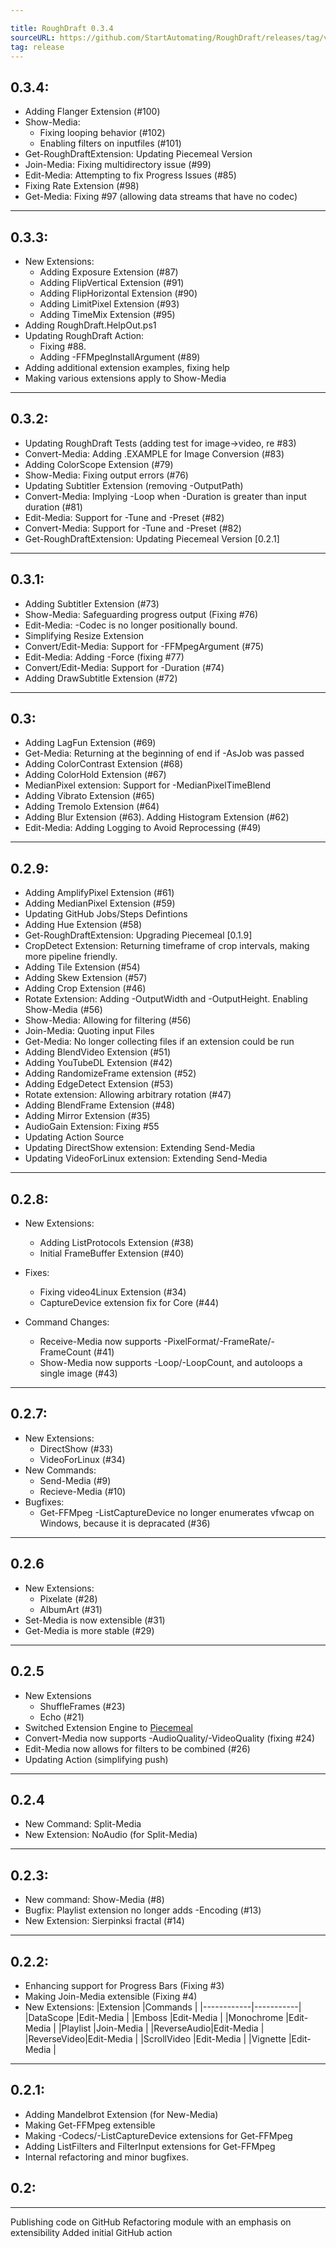 ```yaml
---

title: RoughDraft 0.3.4
sourceURL: https://github.com/StartAutomating/RoughDraft/releases/tag/v0.3.4
tag: release
---
```

## 0.3.4:
* Adding Flanger Extension (#100)
* Show-Media:
  * Fixing looping behavior (#102)
  * Enabling filters on inputfiles (#101)
* Get-RoughDraftExtension:  Updating Piecemeal Version
* Join-Media:  Fixing multidirectory issue (#99)
* Edit-Media:  Attempting to fix Progress Issues (#85)
* Fixing Rate Extension (#98)
* Get-Media:  Fixing #97 (allowing data streams that have no codec)
---
        
## 0.3.3:
* New Extensions:
  * Adding Exposure Extension (#87)      
  * Adding FlipVertical Extension (#91)
  * Adding FlipHorizontal Extension (#90)
  * Adding LimitPixel Extension (#93)
  * Adding TimeMix Extension (#95)
* Adding RoughDraft.HelpOut.ps1
* Updating RoughDraft Action:
  * Fixing #88. 
  * Adding -FFMpegInstallArgument (#89)
* Adding additional extension examples, fixing help
* Making various extensions apply to Show-Media
---

## 0.3.2:
* Updating RoughDraft Tests (adding test for image->video, re #83)
* Convert-Media:  Adding .EXAMPLE for Image Conversion (#83)
* Adding ColorScope Extension (#79)
* Show-Media:  Fixing output errors (#76)
* Updating Subtitler Extension (removing -OutputPath)
* Convert-Media:  Implying -Loop when -Duration is greater than input duration (#81)
* Edit-Media:  Support for -Tune and -Preset (#82)
* Convert-Media:  Support for -Tune and -Preset (#82)
* Get-RoughDraftExtension:  Updating Piecemeal Version [0.2.1]
---

## 0.3.1:
* Adding Subtitler Extension (#73)
* Show-Media:  Safeguarding progress output (Fixing #76)
* Edit-Media:  -Codec is no longer positionally bound.
* Simplifying Resize Extension
* Convert/Edit-Media:  Support for -FFMpegArgument (#75)
* Edit-Media:  Adding -Force (fixing #77)
* Convert/Edit-Media:  Support for -Duration (#74)
* Adding DrawSubtitle Extension (#72)
---

## 0.3:
* Adding LagFun Extension (#69)
* Get-Media:  Returning at the beginning of end if -AsJob was passed
* Adding ColorContrast Extension (#68)
* Adding ColorHold Extension (#67)
* MedianPixel extension:  Support for -MedianPixelTimeBlend
* Adding Vibrato Extension (#65)
* Adding Tremolo Extension (#64)
* Adding Blur Extension (#63).  Adding Histogram Extension (#62)
* Edit-Media:  Adding Logging to Avoid Reprocessing (#49)
---

## 0.2.9:
* Adding AmplifyPixel Extension (#61)
* Adding MedianPixel Extension (#59)
* Updating GitHub Jobs/Steps Defintions
* Adding Hue Extension (#58)
* Get-RoughDraftExtension:  Upgrading Piecemeal [0.1.9]
* CropDetect Extension:  Returning timeframe of crop intervals, making more pipeline friendly.
* Adding Tile Extension (#54)
* Adding Skew Extension (#57)
* Adding Crop Extension (#46)
* Rotate Extension:  Adding -OutputWidth and -OutputHeight.  Enabling Show-Media (#56)
* Show-Media:  Allowing for filtering (#56)
* Join-Media:  Quoting input Files
* Get-Media:  No longer collecting files if an extension could be run
* Adding BlendVideo Extension (#51)
* Adding YouTubeDL Extension (#42)
* Adding RandomizeFrame extension (#52)
* Adding EdgeDetect Extension (#53)
* Rotate extension:  Allowing arbitrary rotation (#47)
* Adding BlendFrame Extension (#48)
* Adding Mirror Extension (#35)
* AudioGain Extension: Fixing #55
* Updating Action Source
* Updating DirectShow extension:  Extending Send-Media
* Updating VideoForLinux extension:  Extending Send-Media
---

## 0.2.8:
* New Extensions:
  * Adding ListProtocols Extension (#38)
  * Initial FrameBuffer Extension (#40)

* Fixes:
  * Fixing video4Linux Extension (#34)
  * CaptureDevice extension fix for Core (#44)

* Command Changes:
  * Receive-Media now supports -PixelFormat/-FrameRate/-FrameCount (#41)
  * Show-Media now supports -Loop/-LoopCount, and autoloops a single image (#43)
---

## 0.2.7:
* New Extensions:
  * DirectShow (#33)
  * VideoForLinux (#34)
* New Commands:
  * Send-Media (#9)
  * Recieve-Media (#10)
* Bugfixes:
  * Get-FFMpeg -ListCaptureDevice no longer enumerates vfwcap on Windows, because it is depracated (#36)
---
## 0.2.6
* New Extensions:
  * Pixelate (#28)
  * AlbumArt (#31)
* Set-Media is now extensible (#31)
* Get-Media is more stable (#29)
---
## 0.2.5
* New Extensions
  * ShuffleFrames (#23)
  * Echo (#21)
* Switched Extension Engine to [Piecemeal](https://github.com/StartAutomating/Piecemeal)
* Convert-Media now supports -AudioQuality/-VideoQuality (fixing #24)
* Edit-Media now allows for filters to be combined (#26)
* Updating Action (simplifying push)
---
## 0.2.4
* New Command: Split-Media
* New Extension: NoAudio (for Split-Media)
---
## 0.2.3:
* New command: Show-Media (#8)
* Bugfix: Playlist extension no longer adds -Encoding (#13)
* New Extension:  Sierpinksi fractal (#14)
---
## 0.2.2:
* Enhancing support for Progress Bars (Fixing #3)
* Making Join-Media extensible (Fixing #4)
* New Extensions:
|Extension   |Commands   |
|------------|-----------|
|DataScope   |Edit-Media |
|Emboss      |Edit-Media |
|Monochrome  |Edit-Media |
|Playlist    |Join-Media |
|ReverseAudio|Edit-Media |
|ReverseVideo|Edit-Media |
|ScrollVideo |Edit-Media |
|Vignette    |Edit-Media |

---
## 0.2.1:
* Adding Mandelbrot Extension (for New-Media)
* Making Get-FFMpeg extensible
* Making -Codecs/-ListCaptureDevice extensions for Get-FFMpeg
* Adding ListFilters and FilterInput extensions for Get-FFMpeg
* Internal refactoring and minor bugfixes.
## 0.2:
---
Publishing code on GitHub
Refactoring module with an emphasis on extensibility
Added initial GitHub action
